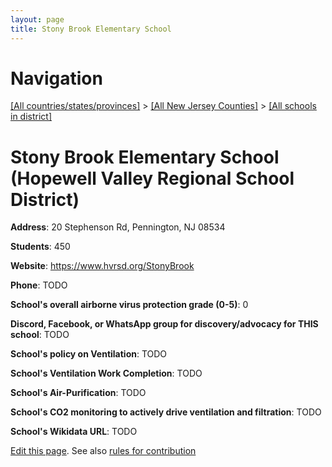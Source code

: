 ```yaml
---
layout: page
title: Stony Brook Elementary School
---
```

# Navigation

[[All countries/states/provinces]](../../..) > [[All New Jersey Counties]](../..) > [[All schools in district]](..)

# Stony Brook Elementary School (Hopewell Valley Regional School District)

**Address**: 20 Stephenson Rd, Pennington, NJ 08534

**Students**: 450

**Website**: <https://www.hvrsd.org/StonyBrook>

**Phone**: TODO

**School's overall airborne virus protection grade (0-5)**: 0

**Discord, Facebook, or WhatsApp group for discovery/advocacy for THIS school**: TODO

**School's policy on Ventilation**: TODO

**School's Ventilation Work Completion**: TODO

**School's Air-Purification**: TODO

**School's CO2 monitoring to actively drive ventilation and filtration**: TODO

**School's Wikidata URL**: TODO


[Edit this page](https://github.com/ventilate-schools/NJ/edit/main/./Mercer/Hopewell_Valley_Regional_School_District/Stony_Brook_Elementary_School.md). See also [rules for contribution](../../../contribution-rules/)